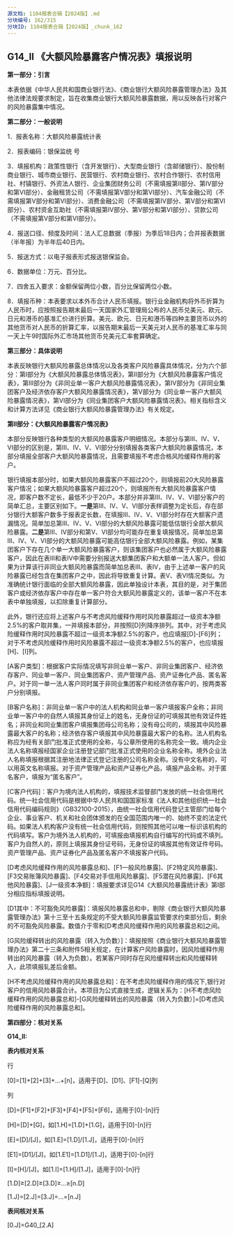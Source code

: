 ```yaml
---
源文档: 1104报表合辑【2024版】.md
分块编号: 162/315
分块ID: 1104报表合辑【2024版】_chunk_162
---
```


## G14\_II 《大额风险暴露客户情况表》填报说明

**第一部分：引言**

本表依据《中华人民共和国商业银行法》、《商业银行大额风险暴露管理办法》及其他法律法规要求制定，旨在收集商业银行大额风险暴露数据，用以反映各行对客户的风险暴露集中情况。

**第二部分：一般说明**

1．报表名称：大额风险暴露统计表

2．报表编码：银保监统 号

3．填报机构：政策性银行（含开发银行）、大型商业银行（含邮储银行）、股份制商业银行、城市商业银行、民营银行、农村商业银行、农村合作银行、农村信用社、村镇银行、外资法人银行、企业集团财务公司（不需填报第II部分、第Ⅳ部分和第Ⅵ部分）、金融租赁公司（不需填报第V部分和第VI部分）、汽车金融公司（不需填报第V部分和第VI部分）、消费金融公司（不需填报第IV部分、第V部分和第VI部分）、农村资金互助社（不需填报第IV部分、第V部分和第VI部分）、贷款公司（不需填报第V部分和第VI部分）。

4．报送口径、频度及时间：法人汇总数据（季报）为季后18日内；合并报表数据（半年报）为半年后40日内。

5．报送方式：以电子报表形式报送银保监会。

6．数据单位：万元、百分比。

7．四舍五入要求：金额保留两位小数，百分比保留两位小数。

8．填报币种：本表要求以本外币合计人民币填报。银行业金融机构将外币折算为人民币时，应按照报告期末最后一天国家外汇管理局公布的人民币兑美元、欧元、日元和港币的基准汇价进行折算。美元、欧元、日元和港币等四种主要货币以外的其他货币对人民币的折算汇率，以报告期末最后一天美元对人民币的基准汇率与同一天上午9时国际外汇市场其他货币兑美元汇率套算确定。

**第三部分：具体说明**

本表反映银行大额风险暴露总体情况以及各类客户风险暴露具体情况，分为六个部分：第I部分为《大额风险暴露总体情况表》，第II部分为《大额风险暴露客户情况表》，第III部分为《非同业单一客户大额风险暴露情况表》，第IV部分为《非同业集团客户及经济依存客户大额风险暴露情况表》，第V部分为《同业单一客户大额风险暴露情况表》，第VI部分为《同业集团客户大额风险暴露情况表》。相关指标含义和计算方法详见《商业银行大额风险暴露管理办法》有关规定。

**第II部分：《大额风险暴露客户情况表》**

本部分反映银行各种类型的大额风险暴露客户明细情况。本部分与第III、IV、V、VI部分的区别是，第III、IV、V、VI部分分别填报各类客户大额风险暴露情况，本部分填报全部客户大额风险暴露情况，且需要填报不考虑合格风险缓释作用的客户。

银行填报本部分时，如果大额风险暴露客户不超过20个，则填报前20大风险暴露客户情况；如果大额风险暴露客户超过20个，则填报所有大额风险暴露客户情况，即客户数不定长，最低不少于20户。本部分并非第III、IV、V、VI部分客户的简单汇总，主要区别如下。**一是**第III、IV、V、VI部分表样调整为定长后，存在部分银行大额客户数多于报表定长数，在填报III、IV、V、VI部分时存在大额客户遗漏情况。简单加总第III、IV、V、VI部分的大额风险暴露可能低估银行全部大额风险暴露。**二是**第III、IV部分和第V、VI部分均可能存在重复填报情况，简单加总第III、IV、V、VI部分的大额风险暴露可能高估银行全部大额风险暴露。例如，某集团客户下存在几个单一大额风险暴露客户，则该集团客户也必然属于大额风险暴露客户，因此在表III和表IV中需要分别报送大额集团客户和大额单一法人客户。但如果为计算该行非同业大额风险暴露而简单加总表III、表IV，由于上述单一客户的风险暴露已经包含在集团客户之中，因此将导致重复计算。表V、表VI情况类似。为准确统计银行面临的全部大额风险暴露，因此单独设计本表，其目的是，对于集团客户或经济依存客户中存在单一客户符合大额风险暴露定义的，该单一客户不在本表中单独填报，以扣除重复计算部分。

此外，银行还应将上述客户与不考虑风险缓释作用时风险暴露超过一级资本净额2.5%的客户取并集，一并填报本部分，并按照[D]列降序排列。其中，对于考虑风险缓释作用时风险暴露不超过一级资本净额2.5%的客户，也应填报[D]-[F6]列；对于不考虑风险缓释作用时风险暴露不超过一级资本净额2.5%的客户，也应填报[H]、[I]列。

[A客户类型]：根据客户实际情况填写非同业单一客户、非同业集团客户、经济依存客户、同业单一客户、同业集团客户、资产管理产品、资产证券化产品、匿名客户。对于同一单一法人客户同时属于非同业集团客户和经济依存客户的，按两类客户分别填报。

[B客户名称]：非同业单一客户中的法人机构和同业单一客户填报客户全称；非同业单一客户中的自然人填报其身份证上的姓名，无身份证的可填报其他有效证件姓名；非同业和同业集团客户填报集团母公司名称；没有母公司的，填报其中风险暴露最大客户的名称；经济依存客户填报其中风险暴露最大客户的名称。法人机构名称应为经有关部门批准正式使用的全称，与公章所使用的名称完全一致。境内企业法人名称填报经国家企业注册登记部门批准正式使用的企业名称全称。境外企业法人名称填报根据其注册地法律正式登记注册的公司名称全称。没有中文名称的，可以用英文名称填报。对于资产管理产品和资产证券化产品，填报产品全称。对于匿名客户，填报为“匿名客户”。

[C客户代码]：客户为境内法人机构的，填报技术监督部门发放的统一社会信用代码。统一社会信用代码是根据中华人民共和国国家标准《法人和其他组织统一社会信用代码编码规则》（GB32100-2015），由统一社会信用代码登记主管部门给每个企业、事业客户、机关和社会团体颁发的在全国范围内唯一的、始终不变的法定代码。如果法人机构客户没有统一社会信用代码，则按照其他可以唯一标识该机构的代码填写。客户为境外法人机构的，可填报由填报机构自行编写的代码或不填列。客户为自然人的，原则上填报其身份证号码，无身份证的填报其他有效证件号码。资产管理产品、资产证券化产品及匿名客户不填报客户代码。

[D考虑风险缓释作用的风险暴露总和]、[F1一般风险暴露]、[F2特定风险暴露]、[F3交易账簿风险暴露]、[F4交易对手信用风险暴露]、[F5潜在风险暴露]、[F6其他风险暴露]、[J一级资本净额]：填报要求详见G14《大额风险暴露统计表》第I部分相应指标填报说明。

[D1其中：不可豁免风险暴露]：填报风险暴露总和中，剔除《商业银行大额风险暴露管理办法》第十三至十五条规定的不受大额风险暴露监管要求约束部分后，剩余的不可豁免风险暴露。数值介于零和[D考虑风险缓释作用的风险暴露总和]之间。

[G风险缓释转出的风险暴露（转入为负数）]：填报按照《商业银行大额风险暴露管理办法》第二十三条和附件5相关规定，在计算客户风险暴露时，因风险缓释作用转出的风险暴露（转入为负数）。若某客户同时存在风险缓释转出和风险缓释转入，此项填报轧差后金额。

[H不考虑风险缓释作用的风险暴露总和]：在不考虑风险缓释作用的情况下,银行对客户的信用风险暴露合计。本项目为公式直接生成，逻辑关系为：[H不考虑风险缓释作用的风险暴露总和]-[G风险缓释转出的风险暴露（转入为负数）]=[D考虑风险缓释作用的风险暴露总和]。

**第四部分：核对关系**

**G14\_II:**

**表内核对关系**

行

[0]=[1]+[2]+[3]+...+[n]，适用于[D]、[D1]、[F1]-[Q]列

列

[D]=[F1]+[F2]+[F3]+[F4]+[F5]+[F6]，适用于[0]-[n]行

[H]=[D]+[G]，如[1.H]=[1.D]+[1.G]，适用于[0]-[n]行

[E]=[D]/[J]，如[1.E]=[1.D]/[1.J]，适用于[0]-[n]行

[E1]=[D1]/[J]，如[1.E1]=[1.D1]/[1.J]，适用于[0]-[n]行

[I]=[H]/[J]，如[1.I]=[1.H]/[1.J]，适用于[0]-[n]行

[1.D]≥[2.D]≥[3.D]≥...≥[n.D]

[1.J]=[2.J]=[3.J]=...=[n.J]

**表间核对关系**

[0.J]=G40\_[2.A]

